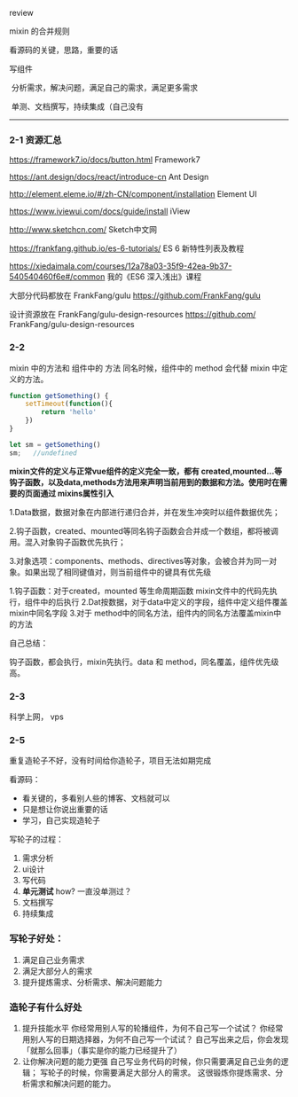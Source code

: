 review 

mixin 的合并规则

看源码的关键，思路，重要的话

写组件

​	分析需求，解决问题，满足自己的需求，满足更多需求

​	单测、文档撰写，持续集成（自己没有

------



### 2-1 资源汇总

https://framework7.io/docs/button.html  Framework7

https://ant.design/docs/react/introduce-cn Ant Design

http://element.eleme.io/#/zh-CN/component/installation Element UI

https://www.iviewui.com/docs/guide/install iView

http://www.sketchcn.com/ Sketch中文网

https://frankfang.github.io/es-6-tutorials/ ES 6 新特性列表及教程

https://xiedaimala.com/courses/12a78a03-35f9-42ea-9b37-540540460f6e#/common 我的《ES6 深入浅出》课程

大部分代码都放在 FrankFang/gulu  https://github.com/FrankFang/gulu

设计资源放在 FrankFang/gulu-design-resources https://github.com/
FrankFang/gulu-design-resources


### 2-2


mixin 中的方法和 组件中的 方法 同名时候，组件中的 method 会代替 mixin 中定义的方法。


```js
function getSomething() {
	setTimeout(function(){
		return 'hello'
	})
}

let sm = getSomething()
sm;   //undefined
```



**mixin文件的定义与正常vue组件的定义完全一致，都有 created,mounted…等钩子函数，以及data,methods方法用来声明当前用到的数据和方法。使用时在需要的页面通过 mixins属性引入**

1.Data数据，数据对象在内部进行递归合并，并在发生冲突时以组件数据优先；

2.钩子函数，created、mounted等同名钩子函数会合并成一个数组，都将被调用。混入对象钩子函数优先执行；

3.对象选项：components、methods、directives等对象，会被合并为同一对象。如果出现了相同键值对，则当前组件中的键具有优先级

1.钩子函数：对于created，mounted 等生命周期函数 mixin文件中的代码先执行，组件中的后执行
2.Dat按数据，对于data中定义的字段，组件中定义组件覆盖mixin中同名字段
3.对于 method中的同名方法，组件内的同名方法覆盖mixin中的方法



自己总结：

钩子函数，都会执行，mixin先执行。data 和 method，同名覆盖，组件优先级高。

### 2-3

科学上网， vps



### 2-5

重复造轮子不好，没有时间给你造轮子，项目无法如期完成

看源码：	

- 看关键的，多看别人些的博客、文档就可以	
- 只是想让你说出重要的话
-  学习，自己实现造轮子	


写轮子的过程：

1. 需求分析
2. ui设计
3. 写代码
4. **单元测试**    how? 一直没单测过？
5. 文档撰写
6. 持续集成
   	

### 写轮子好处：

1. 满足自己业务需求
2. 满足大部分人的需求
3. 提升提炼需求、分析需求、解决问题能力



### 造轮子有什么好处

1. 提升技能水平
   你经常用别人写的轮播组件，为何不自己写一个试试？
   你经常用别人写的日期选择器，为何不自己写一个试试？
   自己写出来之后，你会发现「就那么回事」（事实是你的能力已经提升了）
2. 让你解决问题的能力更强
   自己写业务代码的时候，你只需要满足自己业务的逻辑；
   写轮子的时候，你需要满足大部分人的需求。
   这很锻炼你提炼需求、分析需求和解决问题的能力。


